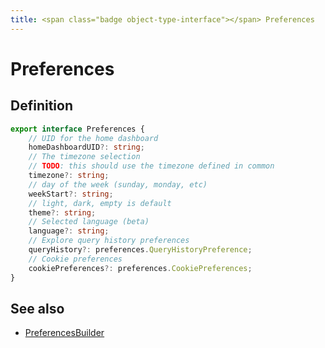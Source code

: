 ```yaml
---
title: <span class="badge object-type-interface"></span> Preferences
---
```

# <span class="badge object-type-interface"></span> Preferences

## Definition

```typescript
export interface Preferences {
	// UID for the home dashboard
	homeDashboardUID?: string;
	// The timezone selection
	// TODO: this should use the timezone defined in common
	timezone?: string;
	// day of the week (sunday, monday, etc)
	weekStart?: string;
	// light, dark, empty is default
	theme?: string;
	// Selected language (beta)
	language?: string;
	// Explore query history preferences
	queryHistory?: preferences.QueryHistoryPreference;
	// Cookie preferences
	cookiePreferences?: preferences.CookiePreferences;
}

```
## See also

 * <span class="badge builder"></span> [PreferencesBuilder](./builder-PreferencesBuilder.md)
